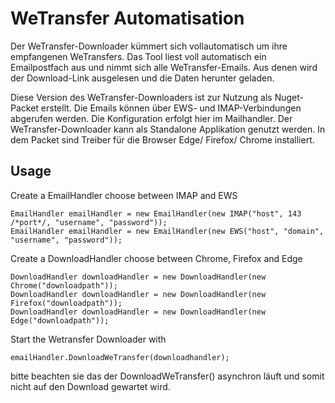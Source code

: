 # WeTransfer Automatisation

Der WeTransfer-Downloader kümmert sich vollautomatisch um ihre empfangenen WeTransfers.
Das Tool liest voll automatisch ein Emailpostfach aus und nimmt sich alle WeTransfer-Emails.
Aus denen wird der Download-Link ausgelesen und die Daten herunter geladen.

Diese Version des WeTransfer-Downloaders ist zur Nutzung als Nuget-Packet erstellt.
Die Emails können über EWS- und IMAP-Verbindungen abgerufen werden.
Die Konfiguration erfolgt hier im Mailhandler.
Der WeTransfer-Downloader kann als Standalone Applikation genutzt werden.
In dem Packet sind Treiber für die Browser Edge/ Firefox/ Chrome installiert.


## Usage
Create a EmailHandler choose between IMAP and EWS
```
EmailHandler emailHandler = new EmailHandler(new IMAP("host", 143 /*port*/, "username", "password"));
EmailHandler emailHandler = new EmailHandler(new EWS("host", "domain", "username", "password"));
```
Create a DownloadHandler choose between Chrome, Firefox and Edge
```
DownloadHandler downloadHandler = new DownloadHandler(new Chrome("downloadpath"));
DownloadHandler downloadHandler = new DownloadHandler(new Firefox("downloadpath"));
DownloadHandler downloadHandler = new DownloadHandler(new Edge("downloadpath"));
```
Start the Wetransfer Downloader with
```
emailHandler.DownloadWeTransfer(downloadhandler);
```
bitte beachten sie das der DownloadWeTransfer() asynchron läuft und somit nicht auf den Download gewartet wird.
